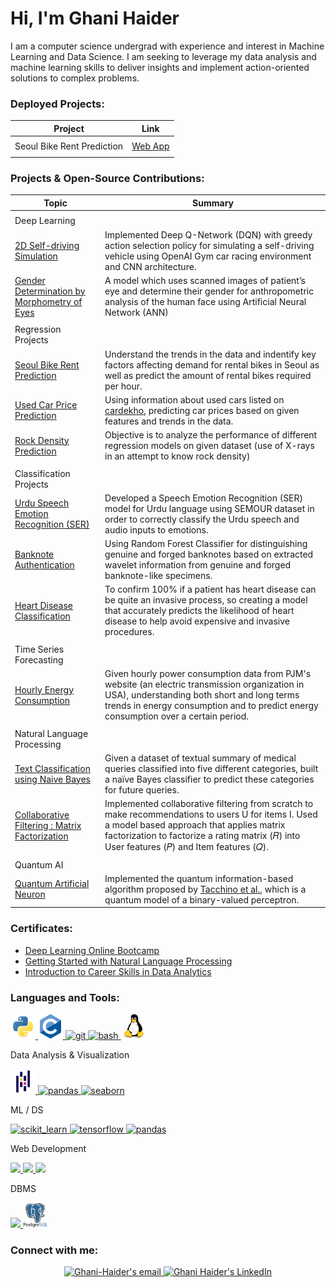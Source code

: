 <h1 align="left">Hi, I'm Ghani Haider</h1>

I am a computer science undergrad with experience and interest in Machine Learning and Data Science. I am seeking to leverage my data analysis and machine learning skills to deliver insights and implement action-oriented solutions to complex problems.
<!-- I am a nlp researcher  & data scientist. My research focuses on developing real-time computer vision algorithms for healthcare applications. I also worked as a data scientist for more than 3 years in the marketing, finance, and healthcare domain. -->

<h3 align="left"> Deployed Projects:</h3>

| Project | Link |
| ------------- | ------------- |
| | |
| Seoul Bike Rent Prediction | [Web App](https://ghanihaider.pythonanywhere.com/)
| | |

<h3 align="left"> Projects & Open-Source Contributions:</h3>

| Topic | Summary |
| ------------- | ------------- |
| | |
| Deep Learning | |
| [2D Self-driving Simulation](https://github.com/Ghani-Haider/2D_Self-driving_Simulation-DQN) | Implemented Deep Q-Network (DQN) with greedy action selection policy for simulating a self-driving vehicle using OpenAI Gym car racing environment and CNN architecture. |
| [Gender Determination by Morphometry of Eyes](https://github.com/Ghani-Haider/Gender_determination_morphometry-eyes_model) | A model which uses scanned images of patient’s eye and determine their gender for anthropometric analysis of the human face using Artificial Neural Network (ANN) |
| | |
| Regression Projects | |
| [Seoul Bike Rent Prediction](https://github.com/Ghani-Haider/Data_Science_Portfolio/blob/main/Regression_Projects/Seoul%20Bike%20Rent/Seoul_Bike_Rent.ipynb) |Understand the trends in the data and indentify key factors affecting demand for rental bikes in Seoul as well as predict the amount of rental bikes required per hour.|
| [Used Car Price Prediction](https://github.com/Ghani-Haider/Data_Science_Portfolio/blob/main/Regression_Projects/Car%20Price%20Prediction/Car_Price_Regression.ipynb)   |Using information about used cars listed on [cardekho](https://www.cardekho.com/), predicting car prices based on given features and trends in the data. |
| [Rock Density Prediction](https://github.com/Ghani-Haider/Data_Science_Portfolio/blob/main/Regression_Projects/Rock_Density_Pred/Rock_Density_Prediction.ipynb) |Objective is to analyze the performance of different regression models on given dataset (use of X-rays in an attempt to know rock density)|
| | |
| Classification Projects | |
| [Urdu Speech Emotion Recognition (SER)](https://github.com/AnandKumarRajpal/urdu-speech-emotion-recognition-using-voice/blob/main/Urdu_Speech_Emotion_Detection.ipynb) | Developed a Speech Emotion Recognition (SER) model for Urdu language using SEMOUR dataset in order to correctly classify the Urdu speech and audio inputs to emotions. |
| [Banknote Authentication](https://github.com/Ghani-Haider/Data_Science_Portfolio/blob/main/Classification_Projects/Random%20Forest/Practice-RandomForest.ipynb) | Using Random Forest Classifier for distinguishing genuine and forged banknotes based on extracted wavelet information from genuine and forged banknote-like specimens. |
| [Heart Disease Classification](https://github.com/Ghani-Haider/Data_Science_Portfolio/blob/main/Classification_Projects/Logistic_Regression/Heart_Disease_Classification/Heart_Disease_Classification.ipynb) | To confirm 100% if a patient has heart disease can be quite an invasive process, so creating a model that accurately predicts the likelihood of heart disease to help avoid expensive and invasive procedures. |
| | |
| Time Series Forecasting | |
| [Hourly Energy Consumption](https://github.com/Ghani-Haider/Data_Science_Portfolio/blob/main/Time_Series_Forecasting/PJMW%20Hourly%20Energy%20Consumption/hourly%20energy%20consumption.ipynb) | Given hourly power consumption data from PJM's website (an electric transmission organization in USA), understanding both short and long terms trends in energy consumption and to predict energy consumption over a certain period. |
| | |
| Natural Language Processing | |
| [Text Classification using Naive Bayes](https://github.com/Ghani-Haider/Text_Classification-Naive_Bayes) | Given a dataset of textual summary of medical queries classified into five different categories, built a naïve Bayes classifier to predict these categories for future queries. |
| [Collaborative Filtering : Matrix Factorization](https://github.com/Ghani-Haider/Collaborative_Filtering-Matrix_Factorization) | Implemented collaborative filtering from scratch to make recommendations to users U for items I. Used a model based approach that applies matrix factorization to factorize a rating matrix (𝑅) into User features (𝑃) and Item features (𝑄).|
| | |
| Quantum AI | |
| [Quantum Artificial Neuron](https://github.com/Ghani-Haider/Quantum_Artificial_Neuron) | Implemented the quantum information-based algorithm proposed by [Tacchino et al.](https://www.nature.com/articles/s41534-019-0140-4), which is a quantum model of a binary-valued perceptron. |

<!-- =============================================================== -->
<!-- Commented Projects -->
<!-- =============================================================== -->
<!-- | [Kaggle Titanic Survival Prediction](https://www.kaggle.com/code/ghanihaider/kaggle-titanic-dataset-submission-gh) | Titanic disaster dataset taken from Kaggle competition. The goal is to predict if a passenger survived from a set of features such as the class the passenger was in, hers/his age or the fare the passenger paid to get on board. |
| [IRIS Dataset Classification](https://github.com/Ghani-Haider/Data_Science_Portfolio/blob/main/Classification_Projects/Logistic_Regression/Iris_Data_Classification/Iris_Data_Classification.ipynb) | Given classic Iris Dataset, the goal is to understand trends in the data and perform non binary classification with Logistic Regression. |
| [FMNIST Dataset Classification with Sklearn Classifiers](https://github.com/Ghani-Haider/Image_Classification-FMNIST-Sklearn_Classifiers) | Given Fashion-MNIST dataset comprising of 28x28 grayscale images of 60,000 fashion products from 10 categories, a scikit-learn based classifier is built for this dataset to classify each input image into one (out of 10) categories. Experimented with five to six different classifiers and reported classification metrics for each of them. | -->
<!-- =============================================================== -->
<!-- Commented Projects -->
<!-- =============================================================== -->

### Certificates:
* [Deep Learning Online Bootcamp](https://drive.google.com/file/d/1-5qX1Bf_gHOtf6kk59oLVaSJ9AsKwHRq/view?usp=sharing)
* [Getting Started with Natural Language Processing](https://drive.google.com/file/d/1p--IPIPD9mPXA1dGcQGq92VWcrs5eZL2/view?usp=sharing)
* [Introduction to Career Skills in Data Analytics](https://drive.google.com/file/d/1gLggdgcj6eBXg4NQihZ9xInsq3qiupmj/view?usp=sharing)
<!-- * [Intro to Machine Learning with Tensorflow Nanodegree](https://confirm.udacity.com/EAATQCZY)
* [Machine Learning Engineer Nanodegree](https://confirm.udacity.com/KCFRE3KD)
* [AWS Fundemntals Specialization](https://coursera.org/share/e34358a0200a916eebb07b64f22d055e)
* [Data Science Professional Certificate](https://coursera.org/share/696a589922de676e872971acf146f4ec) 
* [AI for Medicine](https://coursera.org/share/e12fc21c24eb1ebfe70121c66b7ee8ad)
* [Data Visualization with Seborn](https://www.kaggle.com/learn/certification/youssef19/data-visualization)
* [Time Series Forecasting](https://www.kaggle.com/learn/certification/youssef19/time-series)
* [Data-Visualization-with-Plotly-in-Python](https://www.datacamp.com/statement-of-accomplishment/course/49b8afff93d6cbd07813b058ada618ddbd85fbab)
* [Machine Learning Explanality-Kaggle](https://www.kaggle.com/learn/certification/youssef19/machine-learning-explainability)\ -->


<!-- <p align="left"> <img src="https://komarev.com/ghpvc/?username=youssefhosni&label=Profile%20views&color=0e75b6&style=flat" alt="youssefhosni" /> </p>

<p align="left"> <a href="https://github.com/ryo-ma/github-profile-trophy"><img src="https://github-profile-trophy.vercel.app/?username=youssefhosni" alt="youssefhosni" /></a> </p>
 -->

<h3 align="left">Languages and Tools:</h3>
<!-- Lang & OS -->
<p align="left">
<!-- <p>Languages and OS</p> -->
<a href="https://www.python.org" target="_blank" rel="noreferrer"> <img src="https://raw.githubusercontent.com/devicons/devicon/master/icons/python/python-original.svg" alt="python" width="40" height="40"/> </a> 
<a href="https://www.cprogramming.com/" target="_blank" rel="noreferrer"> <img src="https://raw.githubusercontent.com/devicons/devicon/master/icons/c/c-original.svg" alt="c" width="40" height="40"/> </a>
<a href="https://git-scm.com/" target="_blank" rel="noreferrer"> <img src="https://www.vectorlogo.zone/logos/git-scm/git-scm-icon.svg" alt="git" width="40" height="40"/> </a> 
<a href="https://opensource.com/resources/what-bash" target="_blank" rel="noreferrer"> <img src="https://img.icons8.com/plasticine/60/000000/bash.png" alt="bash" width="40" height="40"/> </a>
<a href="https://www.linux.org/" target="_blank" rel="noreferrer"> <img src="https://raw.githubusercontent.com/devicons/devicon/master/icons/linux/linux-original.svg" alt="linux" width="40" height="40"/> </a> 
</p>

<!-- Data Analysis & Visualization -->
<p align="left">
<p>Data Analysis & Visualization</p>
<a href="https://pandas.pydata.org/" target="_blank" rel="noreferrer"> <img src="https://raw.githubusercontent.com/devicons/devicon/2ae2a900d2f041da66e950e4d48052658d850630/icons/pandas/pandas-original.svg" alt="pandas" width="40" height="40"/> </a> 
<a href="https://matplotlib.org/stable/#" target="_blank" rel="noreferrer"> <img src="https://matplotlib.org/stable/_static/images/logo2.svg" alt="pandas" width="60" height="40"/> </a> 
<a href="https://seaborn.pydata.org/" target="_blank" rel="noreferrer"> <img src="https://seaborn.pydata.org/_images/logo-mark-lightbg.svg" alt="seaborn" width="40" height="40"/> </a>
</p>

<!-- ML/ DL -->
<p align="left">
<p align="left">
<p>ML / DS</p>
<!-- <a href="https://pytorch.org/" target="_blank" rel="noreferrer"> <img src="https://www.vectorlogo.zone/logos/pytorch/pytorch-icon.svg" alt="pytorch" width="40" height="40"/> </a>  -->
<a href="https://scikit-learn.org/" target="_blank" rel="noreferrer"> <img src="https://upload.wikimedia.org/wikipedia/commons/0/05/Scikit_learn_logo_small.svg" alt="scikit_learn" width="50" height="40"/> </a> 
<a href="https://www.tensorflow.org" target="_blank" rel="noreferrer"> <img src="https://www.vectorlogo.zone/logos/tensorflow/tensorflow-icon.svg" alt="tensorflow" width="40" height="40"/> </a>
<a href="https://numpy.org/" target="_blank" rel="noreferrer"> <img src="https://numpy.org/images/logo.svg" alt="pandas" width="40" height="40"/> </a> 
</p>

<!-- web (js, html, css) -->
<p>Web Development</p>
<p align="left"> 
    <a href="https://www.javascript.com/" target="_blank"> <img src="https://img.icons8.com/color/48/000000/javascript.png"/> </a> 
    <a href="https://www.w3.org/html/" target="_blank"> <img src="https://img.icons8.com/color/48/000000/html-5.png"/> </a> 
    <a href="https://www.w3schools.com/css/" target="_blank"> <img src="https://img.icons8.com/color/48/000000/css3.png"/> </a> 
</p>

<p>DBMS</p>
<a href="https://www.mysql.com/" target="_blank"> <img src="https://img.icons8.com/color/48/000000/mysql-logo.png"/> </a>
<a href="https://www.postgresql.org" target="_blank" rel="noreferrer"> <img src="https://raw.githubusercontent.com/devicons/devicon/master/icons/postgresql/postgresql-original-wordmark.svg" alt="postgresql" width="40" height="40"/> </a> 
</p>

<!-- ML / DS -->
<!-- <p align="left">  
    <a href="https://www.docker.com" target="_blank"> <img src="https://img.icons8.com/dusk/48/docker.png"/> </a>
    <a href="https://www.kubernetes.io" target="_blank"> <img src="https://img.icons8.com/color/48/kubernetes.png"/> </a> 
    <a href="https://aws.com/" target="_blank"> <img width="45px" src="https://img.icons8.com/color/48/amazon-web-services.png"/> </a>  
</p> -->

<!-- opencv -->
<!-- <a href="https://opencv.org/" target="_blank" rel="noreferrer"> <img src="https://www.vectorlogo.zone/logos/opencv/opencv-icon.svg" alt="opencv" width="40" height="40"/> </a>  -->

<h3 align="left">Connect with me:</h3>
<div align="center" style="text-align:center">
    <a href="mailto:ghani_mhalimi@outlook.com">
        <img src="https://img.shields.io/badge/Microsoft_Outlook-0078D4?style=for-the-badge&logo=microsoft-outlook&logoColor=white"
            alt="Ghani-Haider's email">
    </a>
    <a href="https://www.linkedin.com/in/ghanihaider99/">
        <img src="https://img.shields.io/badge/LinkedIn-0A66C2?style=for-the-badge&logo=linkedin&logoColor=white"
            alt="Ghani Haider's LinkedIn">
    </a>
     <!-- <a href="https://twitter.com/GhaniHaider1100">
        <img src="https://img.shields.io/badge/twitter-blue?style=for-the-badge&logo=twitter&logoColor=white" 
            alt="Ghani Haider's twitter">
    </a> -->


<!-- | Media  | Summary |
| ------------- | ------------- |
| [Medium ](https://medium.com/@youssefraafat57)  | My data science blog where I write data science articles   |
| [Mentoring ](https://calendly.com/youssef-rafaat95)  |I offer data science career mentoring and CV & poroflio feedback |
| [LinkedIn ](https://www.linkedin.com/in/youssef-hosni-b2960b135/)  | I share data science interview questions and practical machine learning tips|
| [Twitter ](https://twitter.com/Youssef70125494)  |  I share data science interview questions and practical machine learning tips  | -->